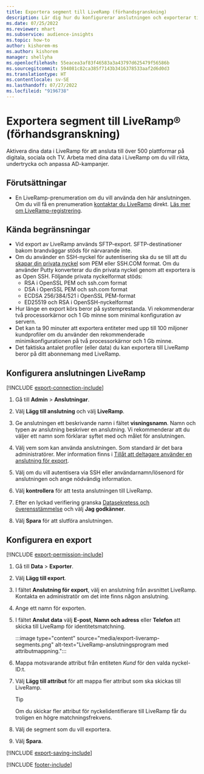 ```yaml
---
title: Exportera segment till LiveRamp (förhandsgranskning)
description: Lär dig hur du konfigurerar anslutningen och exporterar till LiveRamp.
ms.date: 07/25/2022
ms.reviewer: mhart
ms.subservice: audience-insights
ms.topic: how-to
author: kishorem-ms
ms.author: kishorem
manager: shellyha
ms.openlocfilehash: 55eacea3af83f46583a3a43797d625479f56586b
ms.sourcegitcommit: 594081c82ca385f7143b3416378533aaf2d6d0d3
ms.translationtype: HT
ms.contentlocale: sv-SE
ms.lasthandoff: 07/27/2022
ms.locfileid: "9196738"
---
```

# <a name="export-segments-to-liverampreg-preview"></a>Exportera segment till LiveRamp&reg; (förhandsgranskning)

Aktivera dina data i LiveRamp för att ansluta till över 500 plattformar på digitala, sociala och TV. Arbeta med dina data i LiveRamp om du vill rikta, undertrycka och anpassa AD-kampanjer.

## <a name="prerequisites"></a>Förutsättningar

- En LiveRamp-prenumeration om du vill använda den här anslutningen. Om du vill få en prenumeration [kontaktar du LiveRamp](https://liveramp.com/contact/) direkt. [Läs mer om LiveRamp-registrering](https://liveramp.com/our-platform/data-onboarding/).

## <a name="known-limitations"></a>Kända begränsningar

- Vid export av LiveRamp används SFTP-export. SFTP-destinationer bakom brandväggar stöds för närvarande inte.
- Om du använder en SSH-nyckel för autentisering ska du se till att du [skapar din privata nyckel](/azure/virtual-machines/linux/create-ssh-keys-detailed#basic-example) som PEM eller SSH.COM format. Om du använder Putty konverterar du din privata nyckel genom att exportera is as Open SSH. Följande privata nyckelformat stöds:
  - RSA i OpenSSL PEM och ssh.com format
  - DSA i OpenSSL PEM och ssh.com format
  - ECDSA 256/384/521 i OpenSSL PEM-format
  - ED25519 och RSA i OpenSSH-nyckelformat
- Hur länge en export körs beror på systemprestanda. Vi rekommenderar två processorkärnor och 1 Gb minne som minimal konfiguration av servern.
- Det kan ta 90 minuter att exportera entiteter med upp till 100 miljoner kundprofiler om du använder den rekommenderade minimikonfigurationen på två processorkärnor och 1 Gb minne.
- Det faktiska antalet profiler (eller data) du kan exportera till LiveRamp beror på ditt abonnemang med LiveRamp.

## <a name="set-up-connection-to-liveramp"></a>Konfigurera anslutningen LiveRamp

[!INCLUDE [export-connection-include](includes/export-connection-admn.md)]

1. Gå till **Admin** > **Anslutningar**.

1. Välj **Lägg till anslutning** och välj **LiveRamp**.

1. Ge anslutningen ett beskrivande namn i fältet **visningsnamn**. Namn och typen av anslutning beskriver en anslutning. Vi rekommenderar att du väljer ett namn som förklarar syftet med och målet för anslutningen.

1. Välj vem som kan använda anslutningen. Som standard är det bara administratörer. Mer information finns i [Tillåt att deltagare använder en anslutning för export](connections.md#allow-contributors-to-use-a-connection-for-exports).

1. Välj om du vill autentisera via SSH eller användarnamn/lösenord för anslutningen och ange nödvändig information.

1. Välj **kontrollera** för att testa anslutningen till LiveRamp.

1. Efter en lyckad verifiering granska [Datasekretess och överensstämmelse](connections.md#data-privacy-and-compliance) och välj **Jag godkänner**.

1. Välj **Spara** för att slutföra anslutningen.

## <a name="configure-an-export"></a>Konfigurera en export

[!INCLUDE [export-permission-include](includes/export-permission.md)]

1. Gå till **Data** > **Exporter**.

1. Välj **Lägg till export**.

1. I fältet **Anslutning för export**, välj en anslutning från avsnittet LiveRamp. Kontakta en administratör om det inte finns någon anslutning.

1. Ange ett namn för exporten.

1. I fältet **Anslut data** välj **E-post**,  **Namn och adress** eller **Telefon** att skicka till LiveRamp för identitetsmatchning.

   :::image type="content" source="media/export-liveramp-segments.png" alt-text="LiveRamp-anslutningsprogram med attributmappning.":::

1. Mappa motsvarande attribut från entiteten *Kund* för den valda nyckel-ID:t.

1. Välj **Lägg till attribut** för att mappa fler attribut som ska skickas till LiveRamp.

   > [!TIP]
   > Om du skickar fler attribut för nyckelidentifierare till LiveRamp får du troligen en högre matchningsfrekvens.

1. Välj de segment som du vill exportera.

1. Välj **Spara**.

[!INCLUDE [export-saving-include](includes/export-saving.md)]

[!INCLUDE [footer-include](includes/footer-banner.md)]
